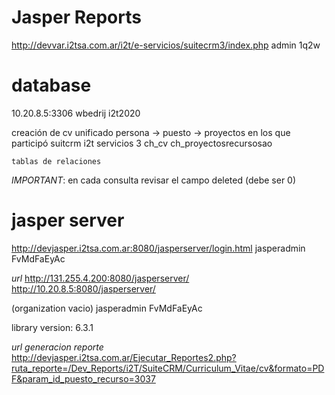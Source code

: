 Jasper Reports
=== 

http://devvar.i2tsa.com.ar/i2t/e-servicios/suitecrm3/index.php
admin
1q2w

# database
10.20.8.5:3306
wbedrij
i2t2020

creación de cv unificado
	persona -> puesto -> proyectos en los que participó
suitcrm i2t servicios 3
	ch_cv
	ch_proyectosrecursosao

	tablas de relaciones

*IMPORTANT*: en cada consulta revisar el campo deleted (debe ser 0)

# jasper server
http://devjasper.i2tsa.com.ar:8080/jasperserver/login.html
jasperadmin
FvMdFaEyAc

*url*
http://131.255.4.200:8080/jasperserver/
http://10.20.8.5:8080/jasperserver/

(organization vacio)
jasperadmin
FvMdFaEyAc

library version: 6.3.1

*url generacion reporte*
http://devjasper.i2tsa.com.ar/Ejecutar_Reportes2.php?ruta_reporte=/Dev_Reports/i2T/SuiteCRM/Curriculum_Vitae/cv&formato=PDF&param_id_puesto_recurso=3037


